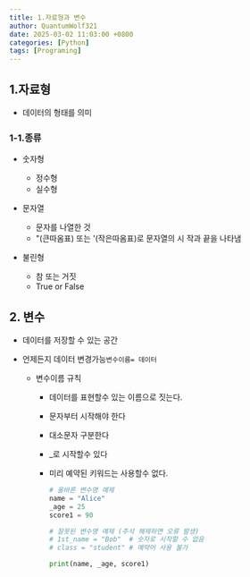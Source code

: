 ```yaml
---
title: 1.자료형과 변수
author: QuantumWolf321
date: 2025-03-02 11:03:00 +0800
categories: [Python]
tags: [Programing]
---
```


## 1.자료형

- 데이터의 형태를 의미

### 1-1.종류

- 숫자형
  - 정수형
  - 실수형
- 문자열

  - 문자를 나열한 것
  - "(큰따옴표) 또는 '(작은따옴표)로 문자열의 시
    작과 끝을 나타냄

- 불린형
  - 참 또는 거짓
  - True or False

## 2. 변수

- 데이터를 저장할 수 있는 공간
- 언제든지 데이터 변경가능`변수이름= 데이터`

  - 변수이름 규칙

    - 데이터를 표현할수 있는 이름으로 짓는다.
    - 문자부터 시작해야 한다
    - 대소문자 구분한다
    - \_로 시작할수 있다
    - 미리 예약된 키워드는 사용할수 없다.

      ```python
      # 올바른 변수명 예제
      name = "Alice"
      _age = 25
      score1 = 90

      # 잘못된 변수명 예제 (주석 해제하면 오류 발생)
      # 1st_name = "Bob"  # 숫자로 시작할 수 없음
      # class = "student" # 예약어 사용 불가

      print(name, _age, score1)

      ```
